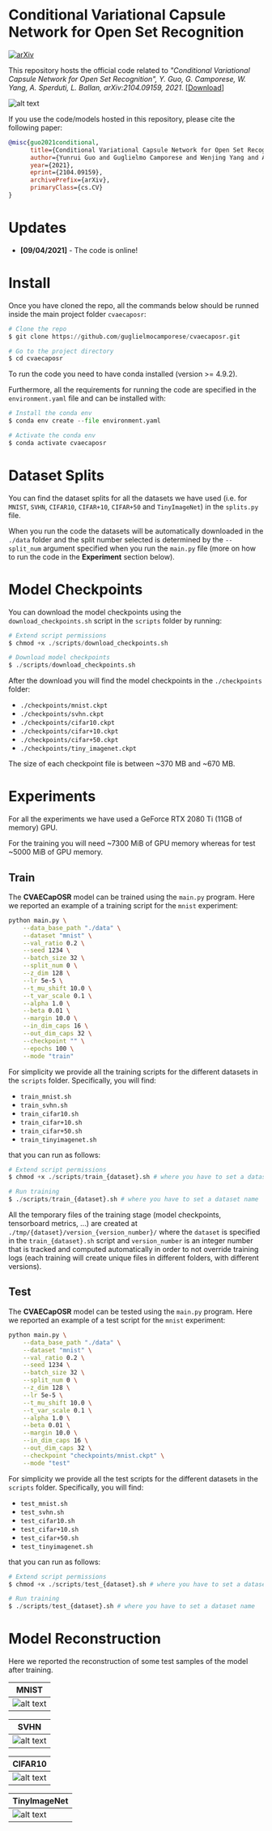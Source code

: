 # Conditional Variational Capsule Network for Open Set Recognition

[![arXiv](https://img.shields.io/badge/arXiv-2104.09159-red)](https://arxiv.org/abs/2104.09159)

This repository hosts the official code related to *"Conditional Variational Capsule Network for Open Set Recognition", Y. Guo, G. Camporese, W. Yang, A. Sperduti, L. Ballan, arXiv:2104.09159, 2021*. [[Download](https://arxiv.org/abs/2104.09159)]

![alt text](images/model_img.png "model_diagram")

If you use the code/models hosted in this repository, please cite the following paper:

```bibtex
@misc{guo2021conditional,
      title={Conditional Variational Capsule Network for Open Set Recognition}, 
      author={Yunrui Guo and Guglielmo Camporese and Wenjing Yang and Alessandro Sperduti and Lamberto Ballan},
      year={2021},
      eprint={2104.09159},
      archivePrefix={arXiv},
      primaryClass={cs.CV}
}
```

# Updates
- **[09/04/2021]** - The code is online!


# Install

Once you have cloned the repo, all the commands below should be runned inside the main project folder `cvaecaposr`:

 ```python
 # Clone the repo
 $ git clone https://github.com/guglielmocamporese/cvaecaposr.git
 
 # Go to the project directory
 $ cd cvaecaposr
 ```

To run the code you need to have conda installed (version >= 4.9.2). 

Furthermore, all the requirements for running the code are specified in the `environment.yaml` file and can be installed with:

```python
# Install the conda env
$ conda env create --file environment.yaml

# Activate the conda env
$ conda activate cvaecaposr
```

# Dataset Splits
You can find the dataset splits for all the datasets we have used (i.e. for `MNIST`, `SVHN`, `CIFAR10`, `CIFAR+10`, `CIFAR+50` and `TinyImageNet`) in the `splits.py` file.

When you run the code the datasets will be automatically downloaded in the `./data` folder and the split number selected is determined by the `--split_num` argument specified when you run the `main.py` file (more on how to run the code in the **Experiment** section below).


# Model Checkpoints

You can download the model checkpoints using the `download_checkpoints.sh` script in the `scripts` folder by running:

```python
# Extend script permissions
$ chmod +x ./scripts/download_checkpoints.sh

# Download model checkpoints
$ ./scripts/download_checkpoints.sh
```

After the download you will find the model checkpoints in the `./checkpoints` folder:
- `./checkpoints/mnist.ckpt`
- `./checkpoints/svhn.ckpt`
- `./checkpoints/cifar10.ckpt`
- `./checkpoints/cifar+10.ckpt`
- `./checkpoints/cifar+50.ckpt`
- `./checkpoints/tiny_imagenet.ckpt`

The size of each checkpoint file is between ~370 MB and ~670 MB.


# Experiments
For all the experiments we have used a GeForce RTX 2080 Ti (11GB of memory) GPU. 

For the training you will need ~7300 MiB of GPU memory whereas for test ~5000 MiB of GPU memory.

## Train

The **CVAECapOSR** model can be trained using the `main.py` program. Here we reported an example of a training script for the `mnist` experiment:

```bash
python main.py \
    --data_base_path "./data" \
    --dataset "mnist" \
    --val_ratio 0.2 \
    --seed 1234 \
    --batch_size 32 \
    --split_num 0 \
    --z_dim 128 \
    --lr 5e-5 \
    --t_mu_shift 10.0 \
    --t_var_scale 0.1 \
    --alpha 1.0 \
    --beta 0.01 \
    --margin 10.0 \
    --in_dim_caps 16 \
    --out_dim_caps 32 \
    --checkpoint "" \
    --epochs 100 \
    --mode "train"
```

For simplicity we provide all the training scripts for the different datasets in the `scripts` folder. Specifically, you will find: 
- `train_mnist.sh`
- `train_svhn.sh`
- `train_cifar10.sh`
- `train_cifar+10.sh`
- `train_cifar+50.sh`
- `train_tinyimagenet.sh`

that you can run as follows:

```python
# Extend script permissions
$ chmod +x ./scripts/train_{dataset}.sh # where you have to set a dataset name

# Run training
$ ./scripts/train_{dataset}.sh # where you have to set a dataset name
```

All the temporary files of the training stage (model checkpoints, tensorboard metrics, ...) are created at `./tmp/{dataset}/version_{version_number}/` where the `dataset` is specified in the `train_{dataset}.sh` script and `version_number` is an integer number that is tracked and computed automatically in order to not override training logs (each training will create unique files in different folders, with different versions).

## Test

The **CVAECapOSR** model can be tested using the `main.py` program. Here we reported an example of a test script for the `mnist` experiment:

```bash
python main.py \
    --data_base_path "./data" \
    --dataset "mnist" \
    --val_ratio 0.2 \
    --seed 1234 \
    --batch_size 32 \
    --split_num 0 \
    --z_dim 128 \
    --lr 5e-5 \
    --t_mu_shift 10.0 \
    --t_var_scale 0.1 \
    --alpha 1.0 \
    --beta 0.01 \
    --margin 10.0 \
    --in_dim_caps 16 \
    --out_dim_caps 32 \
    --checkpoint "checkpoints/mnist.ckpt" \
    --mode "test"
```

For simplicity we provide all the test scripts for the different datasets in the `scripts` folder. Specifically, you will find: 
- `test_mnist.sh`
- `test_svhn.sh`
- `test_cifar10.sh`
- `test_cifar+10.sh`
- `test_cifar+50.sh`
- `test_tinyimagenet.sh`

that you can run as follows:

```python
# Extend script permissions
$ chmod +x ./scripts/test_{dataset}.sh # where you have to set a dataset name

# Run training
$ ./scripts/test_{dataset}.sh # where you have to set a dataset name
```

# Model Reconstruction
Here we reported the reconstruction of some test samples of the model after training.

| **MNIST** | 
| --------- |
| ![alt text](images/mnist_reconstruction.png) |


|**SVHN** | 
| ------- |
| ![alt text](images/svhn_reconstruction.png) |

|**CIFAR10** |
| ---------- |
| ![alt text](images/cifar10_reconstruction.png) | 

|**TinyImageNet** |
| --------- |
| ![alt text](images/tiny_imagenet_reconstruction.png) |
